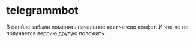 # telegrammbot
В фапйле забыла поменять начальное количетсво конфет. И что-то не получается версию другую положить
